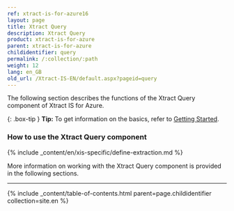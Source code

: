 ```yaml
---
ref: xtract-is-for-azure16
layout: page
title: Xtract Query
description: Xtract Query
product: xtract-is-for-azure
parent: xtract-is-for-azure
childidentifier: query
permalink: /:collection/:path
weight: 12
lang: en_GB
old_url: /Xtract-IS-EN/default.aspx?pageid=query
---
```

The following section describes the functions of the Xtract Query component of Xtract IS for Azure.<br>

{: .box-tip }
**Tip:** To get information on the basics, refer to [Getting Started](./getting-started). <br>

### How to use the Xtract Query component
{% include _content/en/xis-specific/define-extraction.md %}

More information on working with the Xtract Query component is provided in the following sections.

---

{% include _content/table-of-contents.html parent=page.childidentifier collection=site.en %}
